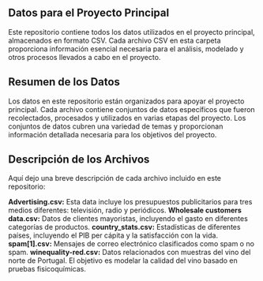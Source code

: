 ## Datos para el Proyecto Principal
Este repositorio contiene todos los datos utilizados en el proyecto principal, almacenados en formato CSV. Cada archivo CSV en esta carpeta proporciona información esencial necesaria para el análisis, modelado y otros procesos llevados a cabo en el proyecto.

## Resumen de los Datos
Los datos en este repositorio están organizados para apoyar el proyecto principal. Cada archivo contiene conjuntos de datos específicos que fueron recolectados, procesados y utilizados en varias etapas del proyecto. Los conjuntos de datos cubren una variedad de temas y proporcionan información detallada necesaria para los objetivos del proyecto.

## Descripción de los Archivos
Aquí dejo una breve descripción de cada archivo incluido en este repositorio:

**Advertising.csv:** Esta data incluye los presupuestos publicitarios para tres medios diferentes: televisión, radio y periódicos.
**Wholesale customers data.csv:** Datos de clientes mayoristas, incluyendo el gasto en diferentes categorías de productos.
**country_stats.csv:** Estadísticas de diferentes países, incluyendo el PIB per cápita y la satisfacción con la vida.
**spam[1].csv:** Mensajes de correo electrónico clasificados como spam o no spam.
**winequality-red.csv:** Datos relacionados con muestras del vino del norte de Portugal. El objetivo es modelar la calidad del vino basado en pruebas fisicoquímicas.
